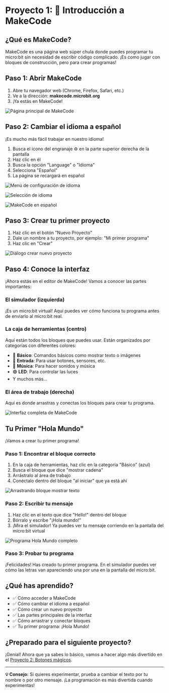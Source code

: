 # Proyecto 1: 📱 Introducción a MakeCode

## ¿Qué es MakeCode?

MakeCode es una página web súper chula donde puedes programar tu micro:bit sin necesidad de escribir código complicado. ¡Es como jugar con bloques de construcción, pero para crear programas!

## Paso 1: Abrir MakeCode

1. Abre tu navegador web (Chrome, Firefox, Safari, etc.)
2. Ve a la dirección: **makecode.microbit.org**
3. ¡Ya estás en MakeCode!

![Página principal de MakeCode](../imagenes/01-makecode-pagina-principal.png)

## Paso 2: Cambiar el idioma a español

¡Es mucho más fácil trabajar en nuestro idioma!

1. Busca el icono del engranaje ⚙️ en la parte superior derecha de la pantalla
2. Haz clic en él
3. Busca la opción "Language" o "Idioma"
4. Selecciona "Español"
5. La página se recargará en español

![Menú de configuración de idioma](../imagenes/01-menu-configuracion-idioma.png)

![Selección de idioma](../imagenes/01-menu-configuracion-idioma-2.png)

![MakeCode en español](../imagenes/01-makecode-espanol.png)

## Paso 3: Crear tu primer proyecto

1. Haz clic en el botón "Nuevo Proyecto"
2. Dale un nombre a tu proyecto, por ejemplo: "Mi primer programa"
3. Haz clic en "Crear"

![Diálogo crear nuevo proyecto](../imagenes/01-crear-nuevo-proyecto.png)

## Paso 4: Conoce la interfaz

¡Ahora estás en el editor de MakeCode! Vamos a conocer las partes importantes:

### El simulador (izquierda)
¡Es un micro:bit virtual! Aquí puedes ver cómo funciona tu programa antes de enviarlo al micro:bit real.

### La caja de herramientas (centro)
Aquí están todos los bloques que puedes usar. Están organizados por categorías con diferentes colores:
- 🔵 **Básico**: Comandos básicos como mostrar texto o imágenes
- 🩷 **Entrada**: Para usar botones, sensores, etc.
- 🔴 **Música**: Para hacer sonidos y música
- 🟣 **LED**: Para controlar las luces
- Y muchos más...

### El área de trabajo (derecha)
Aquí es donde arrastras y conectas los bloques para crear tu programa.

![Interfaz completa de MakeCode](../imagenes/01-interfaz-completa-makecode.png)

## Tu Primer "Hola Mundo"

¡Vamos a crear tu primer programa!

### Paso 1: Encontrar el bloque correcto
1. En la caja de herramientas, haz clic en la categoría "Básico" (azul)
2. Busca el bloque que dice "mostrar cadena"
3. Arrástralo al área de trabajo
4. Conéctalo dentro del bloque "al iniciar" que ya está ahí

![Arrastrando bloque mostrar texto](../imagenes/01-arrastrar-bloque-texto.png)

### Paso 2: Escribir tu mensaje
1. Haz clic en el texto que dice "Hello!" dentro del bloque
2. Bórralo y escribe "¡Hola mundo!"
3. ¡Mira el simulador! Ya puedes ver tu mensaje corriendo en la pantalla del micro:bit virtual

![Programa Hola Mundo completo](../imagenes/01-hola-mundo-completo.png)

### Paso 3: Probar tu programa
¡Felicidades! Has creado tu primer programa. En el simulador puedes ver cómo las letras van apareciendo una por una en la pantalla del micro:bit.

## ¿Qué has aprendido?

- ✅ Cómo acceder a MakeCode
- ✅ Cómo cambiar el idioma a español
- ✅ Cómo crear un nuevo proyecto
- ✅ Las partes principales de la interfaz
- ✅ Cómo arrastrar y conectar bloques
- ✅ Tu primer programa: ¡Hola Mundo!

## ¿Preparado para el siguiente proyecto?

¡Genial! Ahora que ya sabes lo básico, vamos a hacer algo más divertido en el [Proyecto 2: Botones mágicos](02-botones-caras.md).

---

**💡 Consejo:** Si quieres experimentar, prueba a cambiar el texto por tu nombre o por otro mensaje. ¡La programación es más divertida cuando experimentas!
